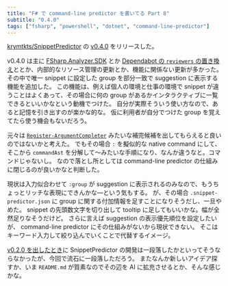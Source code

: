 ```yaml
---
title: "F# で command-line predictor を書いてる Part 8"
subtitle: "0.4.0"
tags: ["fsharp", "powershell", "dotnet", "command-line-predictor"]
---
```


[krymtkts/SnippetPredictor](https://github.com/krymtkts/SnippetPredictor) の [v0.4.0](https://www.powershellgallery.com/packages/SnippetPredictor/0.4.0) をリリースした。

v0.4.0 は主に [FSharp.Analyzer.SDK](https://github.com/ionide/FSharp.Analyzers.SDK) とか [Dependabot の `reviewers` の置き換え](https://github.blog/changelog/2025-04-29-dependabot-reviewers-configuration-option-being-replaced-by-code-owners/)ととか、内部的なリソース管理の更新とか、機能に関係ない更新が多かった。
その中で唯一 snippet に設定した group を部分一致で suggestion に表示する機能を追加した。
この機能は、例えば個人の環境と仕事の環境で snippet が違うことはよくあって、その場合に何の group があるかインタラクティブに一覧できるといいかなという動機でつけた。
自分が実際そういう使い方なので、あると記憶を引き出すのが楽かな的な。
仮に利用者が自分でつけた group を覚えてたら使う機会もないだろう。

元々は [`Register-ArgumentCompleter`](https://learn.microsoft.com/en-us/powershell/module/microsoft.powershell.core/register-argumentcompleter?view=powershell-7.5) みたいな補完候補を出してもらえると良いのではないかと考えた。
でもその場合 `:` を擬似的な native command にして、そこから `commandAst` を分解して～みたいな手順になり、なんか違うなと。コマンドじゃないし。
なので落とし所としては command-line predictor の仕組みに閉じるのが良いかなと判断した。

現状は入力似合わせて `:group` が suggestion に表示されるのみなので、もうちょっとリッチな表現にできんかな―という気もする。
が、その場合 `.snippet-predictor.json` に group に関する付加情報を足すことになりそうだし、一旦やめた。
snippet の先頭数文字を切り出して tooltip に足してもいいかな。幅が全然足りなそうだけど。
さらに言えば suggestion の表示優先順位を設定したいが、 command-line predictor にその仕組みがないから現状できない。
そこはキーワード入力して絞り込んでいくことで代替するイメージ。

[v0.2.0 を出したとき](/posts/2025-03-23-writing-cmdline-predictor-in-fsharp-pt5.html)に SnippetPredictor の開発は一段落したかといってそうならなかったが、今回で流石に一段落しただろう。
またなんか新しいアイデア探すか、いま `README.md` が質素なのでその辺を AI に拡充させるとか、そんな感じかな。
